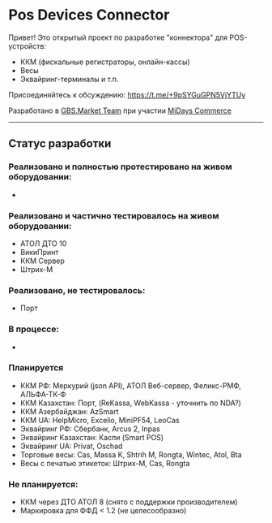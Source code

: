 # Pos Devices Connector

Привет!
Это открытый проект по разработке "коннектора" для POS-устройств:
* ККМ (фискальные регистраторы, онлайн-кассы)
* Весы
* Эквайринг-терминалы
и т.п.

Присоединяйтесь к обсуждению: https://t.me/+9pSYGuGPN5VjYTUy

Разработано в <a href="https://gbsmarket.ru">GBS.Market Team</a> при участии <a href="https://midays.ru/">MiDays Commerce</a>

---
## Статус разработки

### Реализовано и полностью протестировано на живом оборудовании:
- 

### Реализовано и частично тестировалось на живом оборудовании:
- АТОЛ ДТО 10
- ВикиПринт
- ККМ Сервер
- Штрих-М

### Реализовано, не тестировалось:
- Порт

### В процессе: 
-

### Планируется
- ККМ РФ: Меркурий (json API), АТОЛ Веб-сервер, Феликс-РМФ, АЛЬФА-ТК-Ф
- ККМ Казахстан: Порт, (ReKassa, WebKassa - уточнить по NDA?)
- ККМ Азербайджан: AzSmart
- ККМ UA: HelpMicro, Excelio, MiniPF54, LeoCas
- Эквайринг РФ: Сбербанк, Arcus 2, Inpas
- Эквайринг Казахстан: Каспи (Smart POS)
- Эквайринг UA: Privat, Oschad
- Торговые весы: Cas, Massa K, Shtrih M, Rongta, Wintec, Atol, Bta
- Весы с печатью этикеток: Штрих-М, Cas, Rongta


### Не планируется:
- ККМ через ДТО АТОЛ 8 (снято с поддержки производителем)
- Маркировка для ФФД < 1.2 (не целесообразно)

